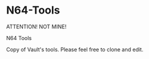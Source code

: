 # N64-Tools

ATTENTION! NOT MINE!

N64 Tools

Copy of Vault's tools. Please feel free to clone and edit.
